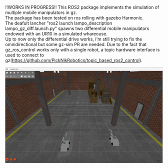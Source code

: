 
!!WORKS IN PROGRESS!!
This ROS2 package implements the simulation of multiple mobile manipulators in gz.  
The package has been tested on ros rolling with gazebo Harmonic.  
The deafult lancher "ros2 launch lampo_description lampo_gz_diff.launch.py" spawns two differential mobile manipulators endowed with an UR10 in a simulated whareouse.  
Up to now only the differential drive works, i'm still trying to fix the omnidirectional but some gz-sim PR are needed.
Due to the fact that gz_ros_control works only with a single robot, a topic hardware interface is used to connect to gz(https://github.com/PickNikRobotics/topic_based_ros2_control).  


[![stiima](docs/sc.png)](https://www.stiima.cnr.it/?lang=en)  